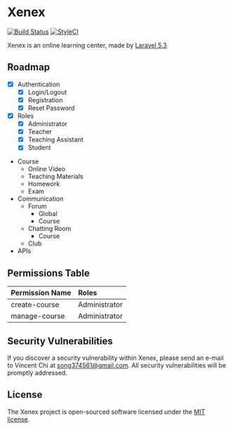 # Xenex

[![Build Status](https://travis-ci.org/ChiVincent/xenex.svg?branch=master)](https://travis-ci.org/ChiVincent/xenex)
[![StyleCI](https://styleci.io/repos/70693192/shield?branch=master)](https://styleci.io/repos/70693192)

Xenex is an online learning center, made by [Laravel 5.3](https://laravel.com)

## Roadmap

- [x] Authentication
    * [x] Login/Logout
    * [x] Registration
    * [x] Reset Password
- [x] Roles
    - [x] Administrator
    - [x] Teacher
    - [x] Teaching Assistant
    - [x] Student
- Course
    - Online Video
    - Teaching Materials
    - Homework
    - Exam
- Communication
    - Forum
        - Global
        - Course
    - Chatting Room
        - Course
    - Club
- APIs

## Permissions Table

| Permission Name | Roles |
| :-- | :-- |
| create-course | Administrator |
| manage-course | Administrator |

## Security Vulnerabilities

If you discover a security vulnerability within Xenex, please send an e-mail to Vincent Chi at song374561@gmail.com. All security vulnerabilities will be promptly addressed.

## License

The Xenex project is open-sourced software licensed under the [MIT license](http://opensource.org/licenses/MIT).
